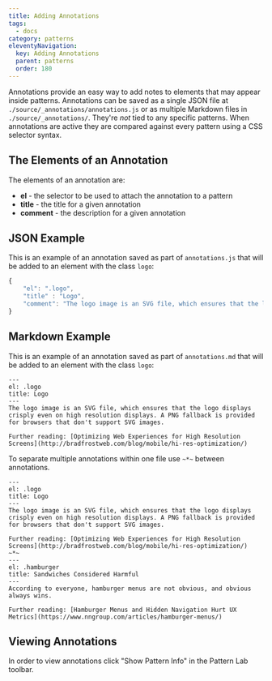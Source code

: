 ```yaml
---
title: Adding Annotations
tags:
  - docs
category: patterns
eleventyNavigation:
  key: Adding Annotations
  parent: patterns
  order: 180
---
```


Annotations provide an easy way to add notes to elements that may appear inside patterns. Annotations can be saved as a single JSON file at `./source/_annotations/annotations.js` or as multiple Markdown files in `./source/_annotations/`. They're _not_ tied to any specific patterns. When annotations are active they are compared against every pattern using a CSS selector syntax.

## The Elements of an Annotation

The elements of an annotation are:

- **el** - the selector to be used to attach the annotation to a pattern
- **title** - the title for a given annotation
- **comment** - the description for a given annotation

## JSON Example

This is an example of an annotation saved as part of `annotations.js` that will be added to an element with the class `logo`:

```javascript
{
	"el": ".logo",
 	"title" : "Logo",
 	"comment": "The logo image is an SVG file, which ensures that the logo displays crisply even on high resolution displays. A PNG fallback is provided for browsers that don't support SVG images.</p><p>Further reading: <a href=\"http://bradfrostweb.com/blog/mobile/hi-res-optimization/\">Optimizing Web Experiences for High Resolution Screens</a></p>"
}
```

## Markdown Example

This is an example of an annotation saved as part of `annotations.md` that will be added to an element with the class `logo`:

```
---
el: .logo
title: Logo
---
The logo image is an SVG file, which ensures that the logo displays crisply even on high resolution displays. A PNG fallback is provided for browsers that don't support SVG images.

Further reading: [Optimizing Web Experiences for High Resolution Screens](http://bradfrostweb.com/blog/mobile/hi-res-optimization/)
```

To separate multiple annotations within one file use `~*~` between annotations.

```
---
el: .logo
title: Logo
---
The logo image is an SVG file, which ensures that the logo displays crisply even on high resolution displays. A PNG fallback is provided for browsers that don't support SVG images.

Further reading: [Optimizing Web Experiences for High Resolution Screens](http://bradfrostweb.com/blog/mobile/hi-res-optimization/)
~*~
---
el: .hamburger
title: Sandwiches Considered Harmful
---
According to everyone, hamburger menus are not obvious, and obvious always wins.

Further reading: [Hamburger Menus and Hidden Navigation Hurt UX Metrics](https://www.nngroup.com/articles/hamburger-menus/)
```

## Viewing Annotations

In order to view annotations click "Show Pattern Info" in the Pattern Lab toolbar.
